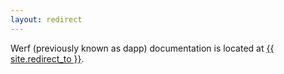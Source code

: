 ```yaml
---
layout: redirect
---
```


Werf (previously known as dapp) documentation is located at  <a href="{{ site.redirect_to }}">{{ site.redirect_to }}</a>.

